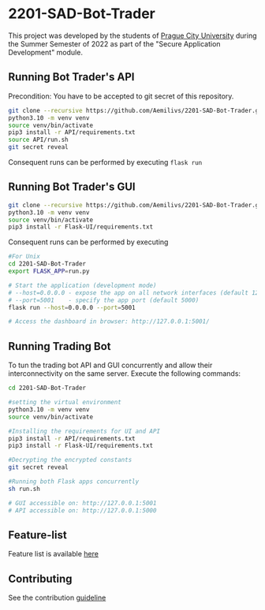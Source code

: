 # 2201-SAD-Bot-Trader

This project was developed by the students of [Prague City University](https://www.praguecityuniversity.cz/)
during the Summer Semester of 2022 as part of the "Secure Application Development" module.

## Running Bot Trader's API

Precondition: You have to be accepted to git secret of this repository.

```bash
git clone --recursive https://github.com/Aemilivs/2201-SAD-Bot-Trader.git 2201-SAD-Bot-Trader && cd $_
python3.10 -m venv venv
source venv/bin/activate
pip3 install -r API/requirements.txt
source API/run.sh
git secret reveal
```

Consequent runs can be performed by executing `flask run`

## Running Bot Trader's GUI

```bash
git clone --recursive https://github.com/Aemilivs/2201-SAD-Bot-Trader.git 2201-SAD-Bot-Trader && cd $_
python3.10 -m venv venv
source venv/bin/activate
pip3 install -r Flask-UI/requirements.txt
```

Consequent runs can be performed by executing

```bash
#For Unix
cd 2201-SAD-Bot-Trader
export FLASK_APP=run.py

# Start the application (development mode)
# --host=0.0.0.0 - expose the app on all network interfaces (default 127.0.0.1)
# --port=5001    - specify the app port (default 5000)  
flask run --host=0.0.0.0 --port=5001

# Access the dashboard in browser: http://127.0.0.1:5001/
```


## Running Trading Bot

To tun the trading bot API and GUI concurrently and allow their interconnectivity on the same server. Execute the following commands:

```bash
cd 2201-SAD-Bot-Trader

#setting the virtual environment
python3.10 -m venv venv
source venv/bin/activate

#Installing the requirements for UI and API
pip3 install -r API/requirements.txt
pip3 install -r Flask-UI/requirements.txt

#Decrypting the encrypted constants
git secret reveal

#Running both Flask apps concurrently
sh run.sh

# GUI accessible on: http://127.0.0.1:5001
# API accessible on: http://127.0.0.1:5000
```

## Feature-list

Feature list is available [here](./FEATURES.MD)

## Contributing

See the contribution [guideline](./CONTRIB.md)